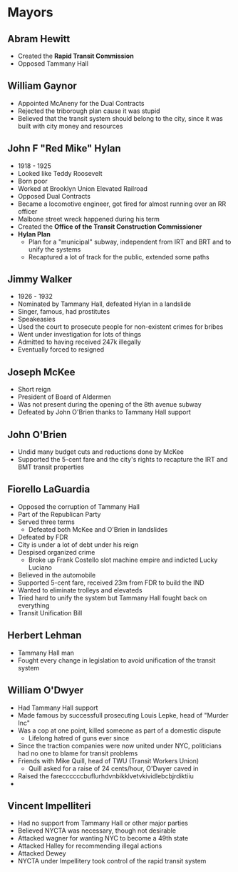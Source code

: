 # Mayors
## Abram Hewitt
- Created the **Rapid Transit Commission**
- Opposed Tammany Hall

## William Gaynor
- Appointed McAneny for the Dual Contracts
- Rejected the triborough plan cause it was stupid
- Believed that the transit system should belong to the city, since it was built with city money and resources

## John F "Red Mike" Hylan
- 1918 - 1925
- Looked like Teddy Roosevelt
- Born poor
- Worked at Brooklyn Union Elevated Railroad
- Opposed Dual Contracts
- Became a locomotive engineer, got fired for almost running over an RR officer
- Malbone street wreck happened during his term
- Created the **Office of the Transit Construction Commissioner**
- **Hylan Plan** 
    - Plan for a "municipal" subway, independent from IRT and BRT and to unify the systems
    - Recaptured a lot of track for the public, extended some paths

## Jimmy Walker
- 1926 - 1932
- Nominated by Tammany Hall, defeated Hylan in a landslide
- Singer, famous, had prostitutes
- Speakeasies
- Used the court to prosecute people for non-existent crimes for bribes
- Went under investigation for lots of things
- Admitted to having received 247k illegally
- Eventually forced to resigned

## Joseph McKee
- Short reign
- President of Board of Aldermen
- Was not present during the opening of the 8th avenue subway
- Defeated by John O'Brien thanks to Tammany Hall support

## John O'Brien
- Undid many budget cuts and reductions done by McKee
- Supported the 5-cent fare and the city's rights to recapture the IRT and BMT transit properties

## Fiorello LaGuardia
- Opposed the corruption of Tammany Hall
- Part of the Republican Party
- Served three terms
    - Defeated both McKee and O'Brien in landslides
- Defeated by FDR
- City is under a lot of debt under his reign
- Despised organized crime
    - Broke up Frank Costello slot machine empire and indicted Lucky Luciano
- Believed in the automobile
- Supported 5-cent fare, received 23m from FDR to build the IND
- Wanted to eliminate trolleys and elevateds
- Tried hard to unify the system but Tammany Hall fought back on everything
- Transit Unification Bill

## Herbert Lehman
- Tammany Hall man
- Fought every change in legislation to avoid unification of the transit system

## William O'Dwyer
- Had Tammany Hall support
- Made famous by successfull prosecuting Louis Lepke, head of "Murder Inc"
- Was a cop at one point, killed someone as part of a domestic dispute
    - Lifelong hatred of guns ever since
- Since the traction companies were now united under NYC, politicians had no one to blame for transit problems
- Friends with Mike Quill, head of TWU (Transit Workers Union)
    - Quill asked for  a raise of 24 cents/hour, O'Dwyer caved in
- Raised the fareccccccbuflurhdvnbikklvetvkividlebcbjrdiktiiu
- 

## Vincent Impelliteri
- Had no support from Tammany Hall or other major parties
- Believed NYCTA was necessary, though not desirable
- Attacked wagner for wanting NYC to become a 49th state
- Attacked Halley for recommending illegal actions
- Attacked Dewey 
- NYCTA under Impellitery took control of the rapid transit system

